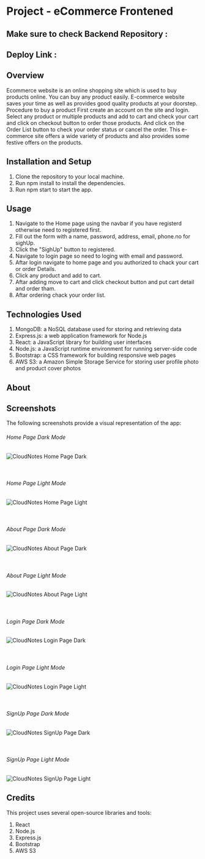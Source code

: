 # Project - eCommerce Frontened

## Make sure to check Backend Repository :  


## Deploy Link :

## Overview
Ecommerce website is an online shopping site which is used to buy products online.
You can buy any product easily.
E-commerce website saves your time as well as provides good quality products at your doorstep.
Procedure to buy a product First create an account on the site and login.
Select any product or multiple products and add to cart and check your cart and click on checkout button to order those products. And click on the Order List button to check your order status or cancel the order.
This e-commerce site offers a wide variety of products and also provides some festive offers on the products.

## Installation and Setup
1. Clone the repository to your local machine.
2. Run npm install to install the dependencies.
3. Run npm start to start the app.

## Usage
1. Navigate to the Home page using the navbar if you have registerd otherwise need to registered first.
2. Fill out the form with a name, password, address, email, phone.no for sighUp.
3. Click the "SighUp" button to registered.
4. Navigate to login page so need to loging with email and password.
5. Aftar login navigate to home page and you authorized to chack your cart or order Details.
6. Click any product and add to cart.
7. Aftar adding move to cart and click checkout button and put cart detail and order tham.
8. Aftar ordering chack your order list.

## Technologies Used
1. MongoDB: a NoSQL database used for storing and retrieving data
2. Express.js: a web application framework for Node.js
3. React: a JavaScript library for building user interfaces
4. Node.js: a JavaScript runtime environment for running server-side code
5. Bootstrap: a CSS framework for building responsive web pages
6. AWS S3: a Amazon Simple Storage Service for storing user profile photo and product cover photos

## About

## Screenshots
The following screenshots provide a visual representation of the app:

###### Home Page Dark Mode
![CloudNotes Home Page Dark](./screenshots/homedarkmode.png "Home Page Dark Mode")
<br>
<br>
<br>

###### Home Page Light Mode
![CloudNotes Home Page Light](./screenshots/homelightmode.png "Home Page Light Mode")
<br>
<br>
<br>

###### About Page Dark Mode
![CloudNotes About Page Dark](./screenshots/aboutdarkmode.png "About Page Dark Mode")
<br>
<br>
<br>

###### About Page Light Mode
![CloudNotes About Page Light](./screenshots/aboutlightmode.png "About Page Light Mode")
<br>
<br>
<br>

###### Login Page Dark Mode
![CloudNotes Login Page Dark](./screenshots/logindarkmode.png "Login Page Dark Mode")
<br>
<br>
<br>

###### Login Page Light Mode
![CloudNotes Login Page Light](./screenshots/loginlightmode.png "Login Page Light Mode")
<br>
<br>
<br>

###### SignUp Page Dark Mode
![CloudNotes SignUp Page Dark](./screenshots/signupdarkmode.png "SignUp Page Dark Mode")
<br>
<br>
<br>

###### SignUp Page Light Mode
![CloudNotes SignUp Page Light](./screenshots/signuplightmode.png "SignUp Page Light Mode")
<br>

## Credits
This project uses several open-source libraries and tools:

1. React
2. Node.js
3. Express.js
4. Bootstrap
5. AWS S3
